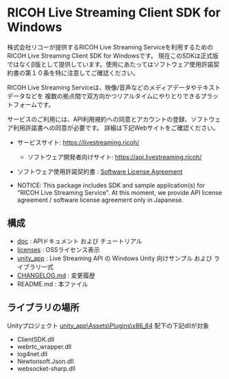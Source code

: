 # RICOH Live Streaming Client SDK for Windows

株式会社リコーが提供するRICOH Live Streaming Serviceを利用するためのRICOH Live Streaming Client SDK for Windowsです。
現在このSDKは正式版ではなくβ版として提供しています。使用にあたってはソフトウェア使用許諾契約書の第１０条を特に注意してご確認ください。

RICOH Live Streaming Serviceは、映像/音声などのメディアデータやテキストデータなどを
複数の拠点間で双方向かつリアルタイムにやりとりできるプラットフォームです。

サービスのご利用には、API利用規約への同意とアカウントの登録、ソフトウェア利用許諾書への同意が必要です。
詳細は下記Webサイトをご確認ください。

* サービスサイト: https://livestreaming.ricoh/
  * ソフトウェア開発者向けサイト: https://api.livestreaming.ricoh/
* ソフトウェア使用許諾契約書 : [Software License Agreement](SoftwareLicenseAgreement.txt)

* NOTICE: This package includes SDK and sample application(s) for "RICOH Live Streaming Service".
At this moment, we provide API license agreement / software license agreement only in Japanese.

## 構成

* [doc](doc) : APIドキュメント および チュートリアル
* [licenses](licenses) : OSSライセンス表示
* [unity_app](unity_app) : Live Streaming API の Windows Unity 向けサンプル および ライブラリ一式
* [CHANGELOG.md](CHANGELOG.md) : 変更履歴
* README.md : 本ファイル

## ライブラリの場所

Unityプロジェクト [unity_app\Assets\Plugins\x86_64](unity_app/Assets/Plugins/x86_64) 配下の下記dllが対象

- ClientSDK.dll
- webrtc_wrapper.dll
- log4net.dll
- Newtonsoft.Json.dll
- websocket-sharp.dll
